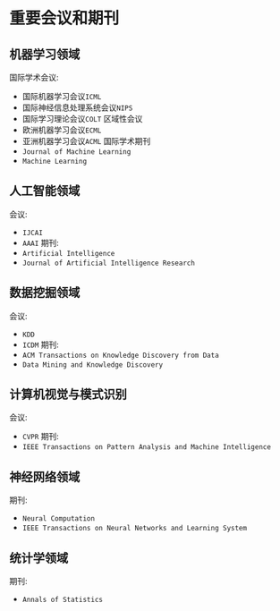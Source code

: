 # 重要会议和期刊
## 机器学习领域
国际学术会议:
* 国际机器学习会议`ICML`
* 国际神经信息处理系统会议`NIPS`
* 国际学习理论会议`COLT`
区域性会议
* 欧洲机器学习会议`ECML`
* 亚洲机器学习会议`ACML`
国际学术期刊
* `Journal of Machine Learning`
* `Machine Learning`
## 人工智能领域
会议:
* `IJCAI`
* `AAAI`
期刊:
* `Artificial Intelligence`
* `Journal of Artificial Intelligence Research`
## 数据挖掘领域
会议:
* `KDD`
* `ICDM`
期刊:
* `ACM Transactions on Knowledge Discovery from Data`
* `Data Mining and Knowledge Discovery`
## 计算机视觉与模式识别
会议:
* `CVPR`
期刊:
* `IEEE Transactions on Pattern Analysis and Machine Intelligence`
## 神经网络领域
期刊:
* `Neural Computation`
* `IEEE Transactions on Neural Networks and Learning System`
## 统计学领域
期刊:
* `Annals of Statistics`